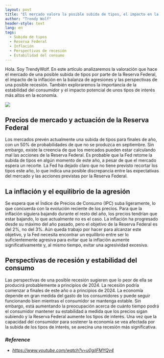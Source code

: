 ```yaml
---
layout: post
title: "El mercado valora la posible subida de tipos, el impacto en la inflación y las perspectivas de recesión"
author: "Trendy Wolf"
header-style: text
lang: en
tags:
  - Subida de tipos
  - Reserva Federal
  - Inflación
  - Perspectivas de recesión
  - Estabilidad del consumo
---
```


Hola. Soy TrendyWolf. En este artículo analizaremos la valoración que hace el mercado de una posible subida de tipos por parte de la Reserva Federal, el impacto de la inflación en la balanza de agresiones y las perspectivas de una posible recesión. También exploraremos la importancia de la estabilidad del consumidor y el impacto potencial de unos tipos de interés más altos en la economía.

<img
    src="https://i.ytimg.com/vi/u0giIFMYQv4/hqdefault.jpg"
/>


## Precios de mercado y actuación de la Reserva Federal
Los mercados prevén actualmente una subida de tipos para finales de año, con un 50% de probabilidades de que no se produzca en septiembre. Sin embargo, existe la creencia de que los mercados pueden estar calculando mal las acciones de la Reserva Federal. Es probable que la Fed retome la subida de tipos en algún momento de este año, a pesar de que el mercado espera un recorte. La Fed ha dejado claro que no tiene previsto recortar los tipos este año, lo que indica una posible discrepancia entre las expectativas del mercado y las acciones previstas por la Reserva Federal.

## La inflación y el equilibrio de la agresión
Se espera que el Índice de Precios de Consumo (IPC) suba ligeramente, lo que concuerda con la evolución reciente de los precios. Para que la inflación siguiera bajando durante el resto del año, los precios tendrían que estar bajando, lo que actualmente no es el caso. La inflación ha progresado desde su máximo del año pasado, pero el objetivo de la Reserva Federal es del 2%, no del 3%. Aún queda trabajo por hacer para alcanzar este objetivo, y la Fed necesita encontrar un equilibrio entre ser lo suficientemente agresiva para evitar que la inflación aumente significativamente y, al mismo tiempo, evitar una agresividad excesiva.

## Perspectivas de recesión y estabilidad del consumo
Las perspectivas de una posible recesión sugieren que lo peor de ella se producirá probablemente a principios de 2024. La recesión podría comenzar a finales de este año o a principios de 2024. La economía depende en gran medida del gasto de los consumidores y puede seguir funcionando bien mientras el consumidor se mantenga estable. Sin embargo, está aumentando la preocupación acerca de cuánto tiempo podrá el consumidor mantener su estabilidad a medida que los precios sigan subiendo y la Reserva Federal aumente los tipos de interés. Una vez que la capacidad del consumidor para sostener la economía se vea afectada por la subida de los tipos de interés, se avecina una recesión más significativa.


### _Reference_
- _https://www.youtube.com/watch?v=u0giIFMYQv4_

